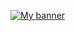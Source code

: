 [![My banner](https://raw.githubusercontent.com/islilicoding/islilicoding/main/image.svg)](https://github.com/islilicoding/islilicoding)

